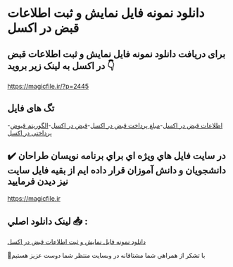 # دانلود نمونه فایل نمایش و ثبت اطلاعات قبض در اکسل

## برای دریافت دانلود نمونه فایل نمایش و ثبت اطلاعات قبض در اکسل به لینک زیر بروید 👇

https://magicfile.ir/?p=2445

## تگ های فایل

-[اطلاعات قبض در اکسل](https://magicfile.ir/product/%d9%86%d9%85%d8%a7%db%8c%d8%b4-%d9%88-%d8%ab%d8%a8%d8%aa-%d8%a7%d8%b7%d9%84%d8%a7%d8%b9%d8%a7%d8%aa-%d9%82%d8%a8%d8%b6-%d8%af%d8%b1-%d8%a7%da%a9%d8%b3%d9%84/)-[مبلغ پرداخت قبض در اکسل](https://magicfile.ir/product/%d9%86%d9%85%d8%a7%db%8c%d8%b4-%d9%88-%d8%ab%d8%a8%d8%aa-%d8%a7%d8%b7%d9%84%d8%a7%d8%b9%d8%a7%d8%aa-%d9%82%d8%a8%d8%b6-%d8%af%d8%b1-%d8%a7%da%a9%d8%b3%d9%84/)-[قبض در اکسل](https://magicfile.ir/product/%d9%86%d9%85%d8%a7%db%8c%d8%b4-%d9%88-%d8%ab%d8%a8%d8%aa-%d8%a7%d8%b7%d9%84%d8%a7%d8%b9%d8%a7%d8%aa-%d9%82%d8%a8%d8%b6-%d8%af%d8%b1-%d8%a7%da%a9%d8%b3%d9%84/)-[الگوریتم قبوض پرداختی در اکسل](https://magicfile.ir/product/%d9%86%d9%85%d8%a7%db%8c%d8%b4-%d9%88-%d8%ab%d8%a8%d8%aa-%d8%a7%d8%b7%d9%84%d8%a7%d8%b9%d8%a7%d8%aa-%d9%82%d8%a8%d8%b6-%d8%af%d8%b1-%d8%a7%da%a9%d8%b3%d9%84/)

## ✔️ در سايت فايل هاي ويژه اي براي برنامه نويسان طراحان دانشجويان و دانش آموزان قرار داده ايم از بقيه فايل سايت نيز ديدن فرماييد

https://magicfile.ir


## لينک دانلود اصلي 📥 :

[دانلود نمونه فایل نمایش و ثبت اطلاعات قبض در اکسل](https://magicfile.ir/product/%d9%86%d9%85%d8%a7%db%8c%d8%b4-%d9%88-%d8%ab%d8%a8%d8%aa-%d8%a7%d8%b7%d9%84%d8%a7%d8%b9%d8%a7%d8%aa-%d9%82%d8%a8%d8%b6-%d8%af%d8%b1-%d8%a7%da%a9%d8%b3%d9%84/) 


🙏با تشکر از همراهي شما مشتاقانه در وبسایت منتظر شما دوست عزیز هستیم

